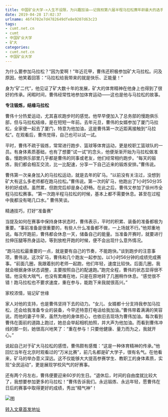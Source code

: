 ```yaml
---
title: 中国矿业大学->人生不设限，为兴趣加油——记我校第六届半程马拉松赛年龄最大的选手总务部曹伟 | cumt.net.cn
date: 2019-04-28 17:02:37
urlname: 46f4702e7d4782649dfe8e9207d63c23
tags: 
- cumt.net.cn
- cumt
- 中国矿业大学
- 矿大
categories:
- cumt.net.cn
- 中国矿业大学
---
```


为什么要参加马拉松？“因为爱啊！”年近花甲，曹伟还积极参加矿大马拉松。问及原因，他笑着回答：“马拉松给我带来的就是快乐、正能量！”

身为“矿二代”，他见证了矿大数十年的发展，矿大的体育精神在他身上也得到了很好的传承。闲暇时间，曹伟经常性地参加体育运动——这也是他与马拉松的故事。

**专注锻炼，结缘马拉松**

曹伟十分热爱运动，尤其喜欢跑步时的感觉。他早早便加入了总务部的慢跑俱乐部，但与马拉松结缘，是在短短一年前。去年元旦，曹伟的女婿参加了厦门马拉松，全家便一起去了厦门，特意为他加油，这是曹伟第一次近距离接触到“马拉松”。在观看后，曹伟觉得，自己也可以试一试。

平时，曹伟不疏于锻炼，常常进行跑步、篮球等体育运动，更是校职工篮球队的一员。有身体素质基础，也有了想要“试一试”的念头，他便渐渐开始为马拉松做准备。慢跑俱乐部里几乎都是曹伟的同事或老友，他们经常相约跑步。“每天的锻炼，我们都会相互交流，比一比配速，分享一下自己近来的锻炼安排。”曹伟说。

曹伟第一次亲身加入的马拉松运动，就是去年的矿马。“以前没有关注过，没想到矿大有这么多老师都在跑马拉松。”曹伟说。第一次的矿马，他跑出了1小时50分35秒的好成绩。虽然累，但跑完后却是身心舒畅。在此之后，曹伟又参加了徐州市全程马拉松赛事。“第一次跑半程马拉松的时候，基本上都不需要休息。甚至在过程中我都没有喝几口水。” 曹伟笑谈。

精通技巧，打好“准备赛”

当提及如何在赛事中保持身体状态时，曹伟表示，平时的积累、装备的准备都极为重要。“事前准备是很重要的，有些人什么准备都不做，一上场就不行。”他郑重地说。每次开跑前，曹伟都会休息一天，储备自己的能量。当准备开赛时，就要进行拉伸压腿等热身运动，等到放枪开跑的时候，便不会出现什么意外情况。

“跑马拉松最重要的一点，就是要有自己的节奏，不能跑快。”谈到跑步的注意事项，曹伟说。这次矿马，曹伟和几个跑友一起参加，以1小时56分钟的成绩完成赛事。“前面几圈，我跟着别的老师一起跑，他们年轻，速度比较快。后面几圈，我就会根据身体状态调整，主要按照自己的配速跑。”跑完全程，曹伟的状态显得很不错。他没有大喘气，也没有累瘫在地，只是在原地转了几圈稍作休息。“感觉很不错！跑马拉松也不要求速度，重在参与，能跑下来我就很高兴。”       

家校浓情，铭记矿世缘

家人对他的支持，也是曹伟坚持下去的动力。“女儿、女婿都十分支持我参加马拉松，还会给我准备专业的装备，今早还特意打电话给我加油。”曹伟带着满满的笑容说。而他的妻子牛荣，虽然为他的身体担心，也依旧去现场为曹伟加油。每次看到曹伟在面前的道路上跑过，她总会举起相机拍照，并大声为他加油。而看到曹伟冲线的那一刻，她很高兴地笑了：“重在参与！只要他健康、量力而为之，我就开心。”

说起自己对于矿大马拉松的感悟，曹伟颇有感慨：“这是一种体育精神的传承。”他回忆当年在北京时观看过的“万米比赛”，前几名都是矿大学子，很有名气。在他看来，矿马的举办意义深远。这不仅能够大大提高参赛学生、教职工的身体素质，实现“全民运动”，更是展现学校风气的好赛事。

还有两个月左右，曹伟便要迎来60岁的生日。“退休后，时间的自由度就比较大了，我想要参加更多的马拉松！”曹伟告诉我们。永远锻炼、永远年轻，愿曹伟在日后的赛事中取得更好的成绩，秀出“精气神”！

![图](http://xwzx.cumt.edu.cn/_upload/article/images/3d/d9/124bf7f444afad8cad649661ff46/a917418b-8ca9-419e-89a3-b68e6b8b7648.jpg)

[转入文章首发地址](http://xwzx.cumt.edu.cn/87/1b/c521a493339/page.htm)